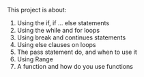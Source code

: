 This project is about:
1. Using the if, if ... else statements
2. Using the while and for loops
3. Using break and continues statements
4. Using else clauses on loops
5. The pass statement do, and when to use it
6. Using Range
7. A function and how do you use functions
